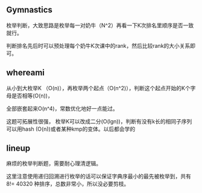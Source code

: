 ## Gymnastics
枚举判断，大致思路是枚举每一对奶牛（N^2）再看一下K次排名里顺序是否一致就行。

判断排名先后时可以预处理每个奶牛K次课中的rank，然后比较rank的大小关系即可。

## whereami
从小到大枚举K （O(n)），再枚举两个起点（O(n^2)），判断这个起点开始的K个字母是否相等(O(n))，

全部嵌套起来O(n^4)，常数优化地好一点能过。

这题可拓展性很强， 枚举K可以改成二分(O(lgn))，判断有没有k长的相同子序列可以用hash (O(n))或者某种kmp的变体。以后都会学的

## lineup
麻烦的枚举判断题，需要耐心理清逻辑。

这里注意使用递归回溯进行枚举的话可以保证字典序最小的最先被枚举到，共有8!= 40320 种排序，总数非常小，所以没必要剪枝。

